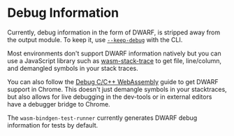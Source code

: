 # Debug Information

Currently, debug information in the form of DWARF, is stripped away from the output module.
To keep it, use [`--keep-debug`](cli.html#--keep-debug) with the CLI.

Most environments don't support DWARF information natively but you can use a JavaScript library
such as [wasm-stack-trace](https://github.com/membrane-io/wasm-stack-trace) to get file,
line/column, and demangled symbols in your stack traces.

You can also follow the [Debug C/C++ WebAssembly](https://developer.chrome.com/docs/devtools/wasm) 
guide to get DWARF support in Chrome. This doesn't just demangle symbols in your stacktraces, but 
also allows for live debugging in the dev-tools or in external editors have a debugger bridge to
Chrome.

The `wasm-bindgen-test-runner` currently generates DWARF debug information for tests by default.
